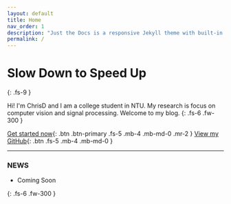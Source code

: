 ```yaml
---
layout: default
title: Home
nav_order: 1
description: "Just the Docs is a responsive Jekyll theme with built-in search that is easily customizable and hosted on GitHub Pages."
permalink: /
---
```


# Slow Down to Speed Up
{: .fs-9 }

Hi! I'm ChrisD and I am a college student in NTU. My research is focus on computer vision and signal processing. Welcome to my blog.
{: .fs-6 .fw-300 }

[Get started now](#Blog-map){: .btn .btn-primary .fs-5 .mb-4 .mb-md-0 .mr-2 } [View my GitHub](https://github.com/davidhalladay){: .btn .fs-5 .mb-4 .mb-md-0 }

---

### NEWS

- Coming Soon

{: .fs-6 .fw-300 }


